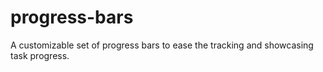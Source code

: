 # progress-bars
A customizable set of progress bars to ease the tracking and showcasing task progress.
